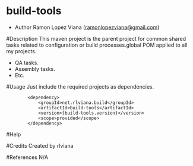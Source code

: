 build-tools
==================

* Author Ramon Lopez Viana (ramonlopezviana@gmail.com)

#Description
This maven project is the parent project for common shared tasks related to configuration or build processes.global POM applied to all my projects.
- QA tasks.
- Assembly tasks.
- Etc.

#Usage
Just include the required projects as dependencies.
```
		<dependency>
			<groupId>net.rlviana.build</groupId>
			<artifactId>build-tools</artifactId>
			<version>{build-tools.version}</version>
			<scope>provided</scope>
		</dependency>
 ```

#Help

#Credits
Created by rlviana

#References
N/A

